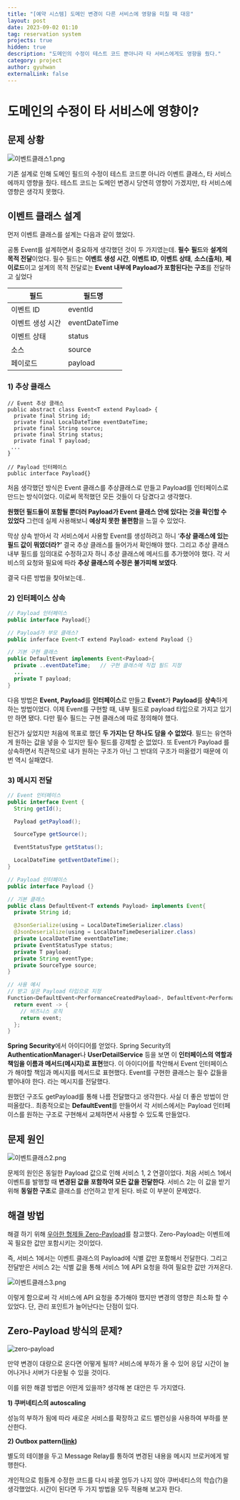 ```yaml
---
title: "[예약 시스템] 도메인 변경이 다른 서비스에 영향을 미칠 때 대응"
layout: post
date: 2023-09-02 01:10
tag: reservation system
projects: true
hidden: true 
description: "도메인의 수정이 테스트 코드 뿐아니라 타 서비스에게도 영향을 줬다."
category: project
author: gyuhwan
externalLink: false
---
```

# 도메인의 수정이 타 서비스에 영향이?

## 문제 상황

![이벤트클래스1.png](/assets/images/reservation/이벤트클래스1.png)

기존 설계로 인해 도메인 필드의 수정이 테스트 코드뿐 아니라 이벤트 클래스, 타 서비스에까지 영향을 줬다. 테스트 코드는 도메인 변경시 당연히 영향이 가겠지만, 타 서비스에 영향은 생각지 못했다.

## 이벤트 클래스 설계

먼저 이벤트 클래스를 설계는 다음과 같이 했었다.

공통 Event를 설계하면서 중요하게 생각했던 것이 두 가지였는데. **필수** **필드**와 **설계의 목적 전달**이었다. 필수 필드는 **이벤트 생성 시간**, **이벤트 ID**, **이벤트 상태**, **소스(출처)**, **페이로드**이고 설계의 목적 전달로는 **Event 내부에 Payload가 포함된다는 구조**를 전달하고 싶었다

| 필드             | 필드명        |
| ---------------- | ------------- |
| 이벤트 ID        | eventId       |
| 이벤트 생성 시간 | eventDateTime |
| 이벤트 상태      | status        |
| 소스             | source        |
| 페이로드         | payload       |

### **1) 추상 클래스**

```
// Event 추상 클래스
public abstract class Event<T extend Payload> {
  private final String id;
  private final LocalDateTime eventDateTime;
  private final String source;
  private final String status;
  private final T payload;
 ...
}

// Payload 인터페이스
public interface Payload{}
```

처음 생각했던 방식은 Event 클래스를 추상클래스로 만들고 Payload를 인터페이스로 만드는 방식이었다. 이로써 목적했던 모든 것들이 다 담겼다고 생각했다.

**원했던 필드들이 포함될 뿐더러 Payload가 Event 클래스 안에 있다는 것을 확인할 수 있었다** 그런데 실제 사용해보니 **예상치 못한** **불편함**을 느낄 수 있었다.

막상 상속 받아서 각 서비스에서 사용할 Event를 생성하려고 하니 ‘**추상 클래스에 있는 필드 값이 뭐였더라?’** 결국 추상 클래스를 들어가서 확인해야 했다. 그리고 추상 클래스 내부 필드를 임의대로 수정하고자 하니 추상 클래스에 메서드를 추가했어야 했다. 각 서비스의 요청와 필요에 따라 **추상 클래스의 수정은 불가피해 보였다**.

결국 다른 방법을 찾아보는데..

### **2) 인터페이스 상속**

```java
// Payload 인터페이스
public interface Payload{}

// Payload가 부모 클래스?
public inferface Event<T extend Payload> extend Payload {}

// 기본 구현 클래스
public DefaultEvent implements Event<Payload>{
  private ..eventDateTime;   // 구현 클래스에 직접 필드 지정
  ...
  private T payload;
}
```

다음 방법은 **Event, Payload**를 **인터페이스**로 만들고 **Event**가 **Payload**를 **상속**하게 하는 방법이었다. 이제 Event를 구현할 때, 내부 필드로 payload 타입으로 가지고 있기만 하면 됐다. 다만 필수 필드는 구현 클래스에 따로 정의해야 했다.

된건가 싶었지만 처음에 목표로 했던 **두 가지는 단 하나도 담을 수 없었다**. 필드는 유연하게 원하는 값을 넣을 수 있지만 필수 필드를 강제할 순 없었다. 또 Event가 Payload 를 상속하면서 직관적으로 내가 원하는 구조가 아닌 그 반대의 구조가 떠올렸기 때문에 이번 역시 실패였다.

### **3) 메시지 전달**

```java
// Event 인터페이스
public interface Event {
  String getId();

  Payload getPayload();

  SourceType getSource();

  EventStatusType getStatus();

  LocalDateTime getEventDateTime();
}

// Payload 인터페이스
public interface Payload {}

// 기본 클래스
public class DefaultEvent<T extends Payload> implements Event{
  private String id;

  @JsonSerialize(using = LocalDateTimeSerializer.class)
  @JsonDeserialize(using = LocalDateTimeDeserializer.class)
  private LocalDateTime eventDateTime;
  private EventStatusType status;
  private T payload;
  private String eventType;
  private SourceType source;
}

// 사용 예시
// 받고 싶은 Payload 타입으로 지정
Function<DefaultEvent<PerformanceCreatedPayload>, DefaultEvent<PerformanceCreatedPayload>> performanceCreatedEventConsumer() {
  return event -> {
    // 비즈니스 로직
    return event;
  };
}
```

**Spring Security**에서 아이디어를 얻었다. Spring Security의 **AuthenticationManager**나 **UserDetailService** 등을 보면 이 **인터페이스의 역할과 책임을 이름과 메서드(메시지)로 표현**했다. 이 아이디어를 착안해서 Event 인터페이스가 해야할 책임과 메시지를 메서드로 표현했다. Event를 구현한 클래스는 필수 값들을 뱉어내야 한다. 라는 메시지를 전달했다.

원했던 구조도 getPayload를 통해 나름 전달했다고 생각한다. 사실 더 좋은 방법이 안떠올랐다.. 최종적으로는 **DefaultEvent**를 만들어서 각 서비스에서는 Payload 인터페이스를 원하는 구조로 구현해서 교체하면서 사용할 수 있도록 만들었다.

## 문제 원인

![이벤트클래스2.png](/assets/images/reservation/이벤트클래스2.png)

문제의 원인은 동일한 Payload 값으로 인해 서비스 1, 2 연결이었다. 처음 서비스 1에서 이벤트를 발행할 때 **변경된 값을 포함하여 모든 값을 전달한다**. 서비스 2는 이 값을 받기 위해 **동일한 구조**로 클래스를 선언하고 받게 된다.  바로 이 부분이 문제였다.

## 해결 방법

해결 하기 위해 [우아한 형제들 Zero-Payload](https://techblog.woowahan.com/7835/)를 참고했다.  Zero-Payload는 이벤트에 꼭 필요한 값만 포함시키는 것이었다.

즉, 서비스 1에서는 이벤트 클래스의 Payload에 식별 값만 포함해서 전달한다. 그리고 전달받은 서비스 2는 식별 값을 통해 서비스 1에 API 요청을 하여 필요한 값만 가져온다.

![이벤트클래스3.png](/assets/images/reservation/이벤트클래스3.png)

이렇게 함으로써 각 서비스에 API 요청을 추가해야 했지만 변경의 영향은 최소화 할 수 있었다. 단, 관리 포인트가 늘어난다는 단점이 있다.

## Zero-Payload 방식의 문제?

![zero-payload](/assets/images/reservation/zero-payload.png)

만약 변경이 대량으로 온다면 어떻게 될까? 서비스에 부하가 올 수 있어 응답 시간이 늘어나거나 서버가 다운될 수 있을 것이다. 

이를 위한 해결 방법은 어떤게 있을까? 생각해 본 대안은 두 가지였다. 

**1) 쿠버네티스의 autoscaling**

성능의 부하가 됨에 따라 새로운 서비스를 확장하고 로드 밸런싱을 사용하여 부하를 분산한다. 

**2) Outbox pattern([link](https://microservices.io/patterns/data/transactional-outbox.html))**

별도의 테이블을 두고 Message Relay를 통하여 변경된 내용을 메시지 브로커에게 발행한다. 

개인적으로 힘들게 수정한 코드를 다시 바꿀 엄두가 나지 않아 쿠버네티스의 학습(?)을 생각했었다. 시간이 된다면 두 가지 방법을 모두 적용해 보고자 한다.